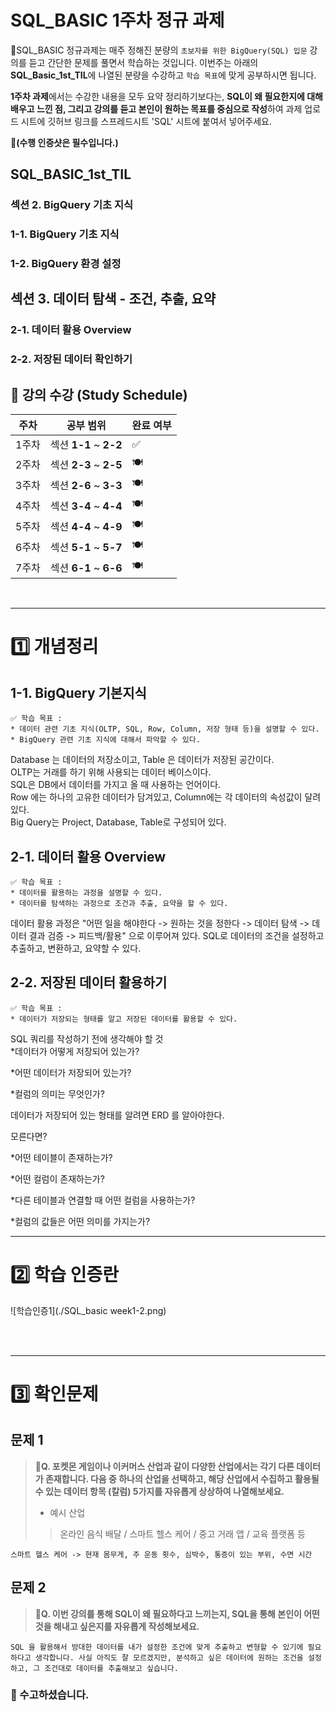 # SQL_BASIC 1주차 정규 과제 

📌SQL_BASIC 정규과제는 매주 정해진 분량의 `초보자를 위한 BigQuery(SQL) 입문` 강의를 듣고 간단한 문제를 풀면서 학습하는 것입니다. 이번주는 아래의 **SQL_Basic_1st_TIL**에 나열된 분량을 수강하고 `학습 목표`에 맞게 공부하시면 됩니다.

**1주차 과제**에서는 수강한 내용을 모두 요약 정리하기보다는, **SQL이 왜 필요한지에 대해 배우고 느낀 점, 그리고 강의를 듣고 본인이 원하는 목표를 중심으로 작성**하여 과제 업로드 시트에 깃허브 링크를 스프레드시트 'SQL' 시트에 붙여서 넣어주세요. 

**👀(수행 인증샷은 필수입니다.)** 

## SQL_BASIC_1st_TIL

### 섹션 2. BigQuery 기초 지식

### 1-1. BigQuery 기초 지식

### 1-2. BigQuery 환경 설정

## 섹션 3. 데이터 탐색 - 조건, 추출, 요약  

### 2-1. 데이터 활용 Overview 

### 2-2. 저장된 데이터 확인하기

## 🏁 강의 수강 (Study Schedule)

| 주차  | 공부 범위              | 완료 여부 |
| ----- | ---------------------- | --------- |
| 1주차 | 섹션 **1-1** ~ **2-2** | ✅         |
| 2주차 | 섹션 **2-3** ~ **2-5** | 🍽️         |
| 3주차 | 섹션 **2-6** ~ **3-3** | 🍽️         |
| 4주차 | 섹션 **3-4** ~ **4-4** | 🍽️         |
| 5주차 | 섹션 **4-4** ~ **4-9** | 🍽️         |
| 6주차 | 섹션 **5-1** ~ **5-7** | 🍽️         |
| 7주차 | 섹션 **6-1** ~ **6-6** | 🍽️         |


<br>

<!-- 여기까진 그대로 둬 주세요-->

---

# 1️⃣ 개념정리 
<!-- 강의 수강 이후에 아래의 학습 목표에 맞게 개념을 자유롭게 정리해주세요.-->
## 1-1. BigQuery 기본지식

~~~
✅ 학습 목표 :
* 데이터 관련 기초 지식(OLTP, SQL, Row, Column, 저장 형태 등)을 설명할 수 있다. 
* BigQuery 관련 기초 지식에 대해서 파악할 수 있다. 
~~~

Database 는 데이터의 저장소이고, Table 은 데이터가 저장된 공간이다. <br>
OLTP는 거래를 하기 위해 사용되는 데이터 베이스이다.<br>
SQL은 DB에서 데이터를 가지고 올 때 사용하는 언어이다.<br>
Row 에는 하나의 고유한 데이터가 담겨있고, Column에는 각 데이터의 속성값이 달려있다.<br>
Big Query는 Project, Database, Table로 구성되어 있다. 



## 2-1. 데이터 활용 Overview

~~~
✅ 학습 목표 :
* 데이터를 활용하는 과정을 설명할 수 있다.
* 데이터를 탐색하는 과정으로 조건과 추출, 요약을 할 수 있다. 
~~~

데이터 활용 과정은 "어떤 일을 해야한다 -> 원하는 것을 정한다 -> 데이터 탐색 -> 데이터 결과 검증 -> 피드백/활용" 으로 이루어져 있다. SQL로 데이터의 조건을 설정하고 추출하고, 변환하고, 요약할 수 있다. 



## 2-2. 저장된 데이터 활용하기

~~~
✅ 학습 목표 :
* 데이터가 저장되는 형태를 알고 저장된 데이터를 활용할 수 있다. 
~~~



SQL 쿼리를 작성하기 전에 생각해야 할 것<br>
*데이터가 어떻게 저장되어 있는가?

*어떤 데이터가 저장되어 있는가?

*컬럼의 의미는 무엇인가?

데이터가 저장되어 있는 형태를 알려면 ERD 를 알아야한다. 

모른다면?

*어떤 테이블이 존재하는가?

*어떤 컬럼이 존재하는가?

*다른 테이블과 연결할 때 어떤 컬럼을 사용하는가?

*컬럼의 값들은 어떤 의미를 가지는가?



---
# 2️⃣ 학습 인증란
![학습인증1](./SQL_basic week1-2.png)


<br>
<br>

---

# 3️⃣ 확인문제

## 문제 1

> **🧚Q. 포켓몬 게임이나 이커머스 산업과 같이 다양한 산업에서는 각기 다른 데이터가 존재합니다. 다음 중 하나의 산업을 선택하고, 해당 산업에서 수집하고 활용될 수 있는 데이터 항목 (칼럼) 5가지를 자유롭게 상상하여 나열해보세요.**
>
> - 예시 산업 
>
> >  온라인 음식 배달 / 스마트 헬스 케어 / 중고 거래 앱 / 교육 플랫폼 등 

<!--현실과 데이터 분석의 연결 고리를 상상하고, 데이터를 저장하는 형태를 활용하는 문제입니다. -->

<!--학습한 개념을 활용하여 자유롭게 설명해 보세요. 구체적인 예시를 들어 설명하면 더욱 좋습니다.-->

~~~
스마트 헬스 케어 -> 현재 몸무게, 주 운동 횟수, 심박수, 통증이 있는 부위, 수면 시간
~~~



## 문제 2

> **🧚Q. 이번 강의를 통해 SQL이 왜 필요하다고 느끼는지, SQL을 통해 본인이 어떤 것을 해내고 싶은지를 자유롭게 작성해보세요.**

~~~
SQL 을 활용해서 방대한 데이터를 내가 설정한 조건에 맞게 추출하고 변형할 수 있기에 필요하다고 생각합니다. 사실 아직도 잘 모르겠지만, 분석하고 싶은 데이터에 원하는 조건을 설정하고, 그 조건대로 데이터를 추출해보고 싶습니다. 
~~~



### 🎉 수고하셨습니다.








